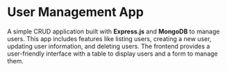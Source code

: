 # User Management App

A simple CRUD application built with **Express.js** and **MongoDB** to manage users. This app includes features like listing users, creating a new user, updating user information, and deleting users. The frontend provides a user-friendly interface with a table to display users and a form to manage them.
